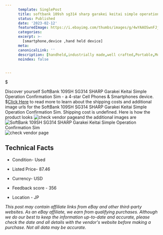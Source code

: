 ```yaml
---
      template: SinglePost
      title: softbank 109sh sg314 sharp garakei keitai simple operation confirmation sim
      status: Published
      date: '2023-02-12'
      featuredImage: https://i.ebayimg.com/thumbs/images/g/4wYAAOSwnFJj6I8F/s-l225.jpg
      categories: 
      excerpt: >-
        [smartphone,device ,hand held device]
      meta:
      canonicalLink: ''
      description: [handheld,industrially made,well crafted,Portable,Mobile,Compact,Convenient,Lightweight,Maneuverable,Man-portable,Miniature,Carriable,Hand-held,Light,Holdable,Transportable,Mobile device,Pocket-sized,On-the-go,Wireless,Cordless,Compact size,Convenient size, smartphone,device ,hand held device]
      noindex: false
      
        
---
```

$

Discover yourself SoftBank 109SH SG314 SHARP Garakei Keitai Simple Operation Confirmation Sim - a 4-star Cell Phones & Smartphones device.
$[Click Here](https://www.ebay.com/itm/304802341927?hash=item46f7a2a427%3Ag%3A4wYAAOSwnFJj6I8F&mkevt=1&mkcid=1&mkrid=711-53200-19255-0&campid=%253CePNCampaignId%253E&customid=%253CreferenceId%253E&toolid=10049) to read more to learn about the shipping costs and additional image urls for the SoftBank 109SH SG314 SHARP Garakei Keitai Simple Operation Confirmation Sim. Shipping cost is undefined. Here is how the product looks ![check vendor page](https://i.ebayimg.com/thumbs/images/g/4wYAAOSwnFJj6I8F/s-l225.jpg)and the additional images are![SoftBank 109SH SG314 SHARP Garakei Keitai Simple Operation Confirmation Sim](https://i.ebayimg.com/images/g/4wYAAOSwnFJj6I8F/s-l1200.jpg)![check vendor page](https://origin-galleryplus.ebayimg.com/ws/web/304802341927_2_0_1/225x225.jpg,https://origin-galleryplus.ebayimg.com/ws/web/304802341927_3_0_1/225x225.jpg,https://origin-galleryplus.ebayimg.com/ws/web/304802341927_4_0_1/225x225.jpg,https://origin-galleryplus.ebayimg.com/ws/web/304802341927_5_0_1/225x225.jpg,https://origin-galleryplus.ebayimg.com/ws/web/304802341927_6_0_1/225x225.jpg,https://origin-galleryplus.ebayimg.com/ws/web/304802341927_7_0_1/225x225.jpg,https://origin-galleryplus.ebayimg.com/ws/web/304802341927_8_0_1/225x225.jpg)



 ## Technical Facts 



     
      

 - Condition- Used 


      

 - Listed Price- 87.46 


      

 - Currency- USD 


      

 - Feedback score - 356 


      

 - Location - JP 


      
      

 *_This post may contain affiliate links from eBay and other third-party websites. As an eBay affiliate, we earn from qualifying purchases. Although we do our best to keep the information up-to-date and accurate, please check the date and all details with the vendor's website before making a purchase. Not all data may be accurate._*







